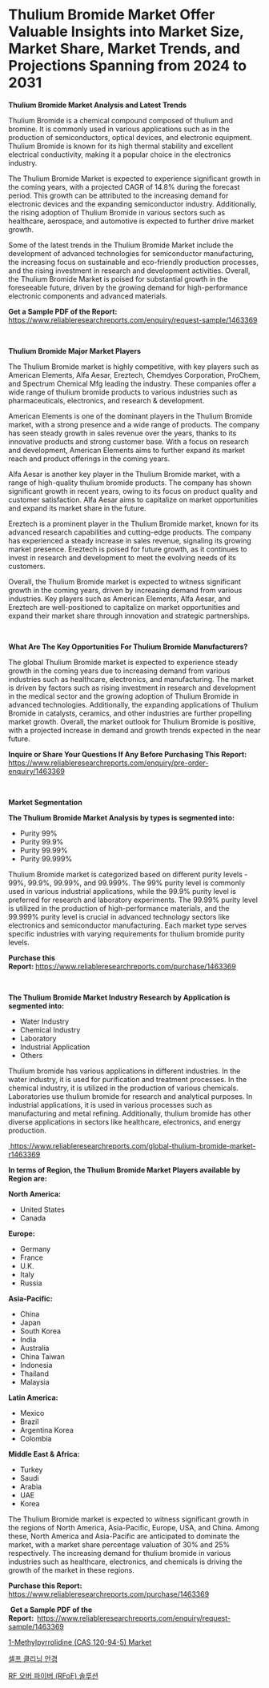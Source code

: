 <p><h1>Thulium Bromide Market Offer Valuable Insights into Market Size, Market Share, Market Trends, and Projections Spanning from 2024 to 2031</h1></p><p><strong>Thulium Bromide Market Analysis and Latest Trends</strong></p>
<p><p>Thulium Bromide is a chemical compound composed of thulium and bromine. It is commonly used in various applications such as in the production of semiconductors, optical devices, and electronic equipment. Thulium Bromide is known for its high thermal stability and excellent electrical conductivity, making it a popular choice in the electronics industry.</p><p>The Thulium Bromide Market is expected to experience significant growth in the coming years, with a projected CAGR of 14.8% during the forecast period. This growth can be attributed to the increasing demand for electronic devices and the expanding semiconductor industry. Additionally, the rising adoption of Thulium Bromide in various sectors such as healthcare, aerospace, and automotive is expected to further drive market growth.</p><p>Some of the latest trends in the Thulium Bromide Market include the development of advanced technologies for semiconductor manufacturing, the increasing focus on sustainable and eco-friendly production processes, and the rising investment in research and development activities. Overall, the Thulium Bromide Market is poised for substantial growth in the foreseeable future, driven by the growing demand for high-performance electronic components and advanced materials.</p></p>
<p><strong>Get a Sample PDF of the Report:&nbsp;</strong> <a href="https://www.reliableresearchreports.com/enquiry/request-sample/1463369">https://www.reliableresearchreports.com/enquiry/request-sample/1463369</a></p>
<p>&nbsp;</p>
<p><strong>Thulium Bromide Major Market Players</strong></p>
<p><p>The Thulium Bromide market is highly competitive, with key players such as American Elements, Alfa Aesar, Ereztech, Chemdyes Corporation, ProChem, and Spectrum Chemical Mfg leading the industry. These companies offer a wide range of thulium bromide products to various industries such as pharmaceuticals, electronics, and research & development.</p><p>American Elements is one of the dominant players in the Thulium Bromide market, with a strong presence and a wide range of products. The company has seen steady growth in sales revenue over the years, thanks to its innovative products and strong customer base. With a focus on research and development, American Elements aims to further expand its market reach and product offerings in the coming years.</p><p>Alfa Aesar is another key player in the Thulium Bromide market, with a range of high-quality thulium bromide products. The company has shown significant growth in recent years, owing to its focus on product quality and customer satisfaction. Alfa Aesar aims to capitalize on market opportunities and expand its market share in the future.</p><p>Ereztech is a prominent player in the Thulium Bromide market, known for its advanced research capabilities and cutting-edge products. The company has experienced a steady increase in sales revenue, signaling its growing market presence. Ereztech is poised for future growth, as it continues to invest in research and development to meet the evolving needs of its customers.</p><p>Overall, the Thulium Bromide market is expected to witness significant growth in the coming years, driven by increasing demand from various industries. Key players such as American Elements, Alfa Aesar, and Ereztech are well-positioned to capitalize on market opportunities and expand their market share through innovation and strategic partnerships.</p></p>
<p>&nbsp;</p>
<p><strong>What Are The Key Opportunities For Thulium Bromide Manufacturers?</strong></p>
<p><p>The global Thulium Bromide market is expected to experience steady growth in the coming years due to increasing demand from various industries such as healthcare, electronics, and manufacturing. The market is driven by factors such as rising investment in research and development in the medical sector and the growing adoption of Thulium Bromide in advanced technologies. Additionally, the expanding applications of Thulium Bromide in catalysts, ceramics, and other industries are further propelling market growth. Overall, the market outlook for Thulium Bromide is positive, with a projected increase in demand and growth trends expected in the near future.</p></p>
<p><strong>Inquire or Share Your Questions If Any Before Purchasing This Report:</strong> <a href="https://www.reliableresearchreports.com/enquiry/pre-order-enquiry/1463369">https://www.reliableresearchreports.com/enquiry/pre-order-enquiry/1463369</a></p>
<p>&nbsp;</p>
<p><strong>Market Segmentation</strong></p>
<p><strong>The Thulium Bromide Market Analysis by types is segmented into:</strong></p>
<p><ul><li>Purity 99%</li><li>Purity 99.9%</li><li>Purity 99.99%</li><li>Purity 99.999%</li></ul></p>
<p><p>Thulium Bromide market is categorized based on different purity levels - 99%, 99.9%, 99.99%, and 99.999%. The 99% purity level is commonly used in various industrial applications, while the 99.9% purity level is preferred for research and laboratory experiments. The 99.99% purity level is utilized in the production of high-performance materials, and the 99.999% purity level is crucial in advanced technology sectors like electronics and semiconductor manufacturing. Each market type serves specific industries with varying requirements for thulium bromide purity levels.</p></p>
<p><strong>Purchase this Report:&nbsp;</strong><a href="https://www.reliableresearchreports.com/purchase/1463369">https://www.reliableresearchreports.com/purchase/1463369</a></p>
<p>&nbsp;</p>
<p><strong>The Thulium Bromide Market Industry Research by Application is segmented into:</strong></p>
<p><ul><li>Water Industry</li><li>Chemical Industry</li><li>Laboratory</li><li>Industrial Application</li><li>Others</li></ul></p>
<p><p>Thulium bromide has various applications in different industries. In the water industry, it is used for purification and treatment processes. In the chemical industry, it is utilized in the production of various chemicals. Laboratories use thulium bromide for research and analytical purposes. In industrial applications, it is used in various processes such as manufacturing and metal refining. Additionally, thulium bromide has other diverse applications in sectors like healthcare, electronics, and energy production.</p></p>
<p><a href="https://www.reliableresearchreports.com/global-thulium-bromide-market-r1463369">&nbsp;https://www.reliableresearchreports.com/global-thulium-bromide-market-r1463369</a></p>
<p><strong>In terms of Region, the Thulium Bromide Market Players available by Region are:</strong></p>
<p>
    <p> <strong> North America: </strong>
        <ul>
            <li>United States</li>
            <li>Canada</li>
        </ul>
        </p> 
    <p> <strong> Europe: </strong>
        <ul>
            <li>Germany</li>
            <li>France</li>
            <li>U.K.</li>
            <li>Italy</li>
            <li>Russia</li>
        </ul>
        </p> 
    <p> <strong> Asia-Pacific: </strong>
        <ul>
            <li>China</li>
            <li>Japan</li>
            <li>South Korea</li>
            <li>India</li>
            <li>Australia</li>
            <li>China Taiwan</li>
            <li>Indonesia</li>
            <li>Thailand</li>
            <li>Malaysia</li>
        </ul>
        </p> 
    <p> <strong> Latin America: </strong>
        <ul>
            <li>Mexico</li>
            <li>Brazil</li>
            <li>Argentina Korea</li>
            <li>Colombia</li>
        </ul>
        </p> 
    <p> <strong> Middle East & Africa: </strong>
        <ul>
            <li>Turkey</li>
            <li>Saudi</li>
            <li>Arabia</li>
            <li>UAE</li>
            <li>Korea</li>
        </ul>
    </p>
    </p>
<p><p>The Thulium Bromide market is expected to witness significant growth in the regions of North America, Asia-Pacific, Europe, USA, and China. Among these, North America and Asia-Pacific are anticipated to dominate the market, with a market share percentage valuation of 30% and 25% respectively. The increasing demand for thulium bromide in various industries such as healthcare, electronics, and chemicals is driving the growth of the market in these regions.</p></p>
<p><strong>Purchase this Report: </strong><a href="https://www.reliableresearchreports.com/purchase/1463369">https://www.reliableresearchreports.com/purchase/1463369</a></p>
<p>&nbsp;<strong>Get a Sample PDF of the Report:&nbsp;&nbsp;</strong><a href="https://www.reliableresearchreports.com/enquiry/request-sample/1463369">https://www.reliableresearchreports.com/enquiry/request-sample/1463369</a></p>
<p><strong></strong></p>
<p><p><a href="https://github.com/nafiafirdania/Market-Research-Report-List-1/blob/main/1-methylpyrrolidine-cas-120-94-5-market.md">1-Methylpyrrolidine (CAS 120-94-5) Market</a></p><p><a href="https://medium.com/@dallasrrellwg/%EA%B8%80%EB%A1%9C%EB%B2%8C-%EC%9E%90%EC%B2%B4-%EC%B2%AD%EC%86%8C-%EC%9C%A0%EB%A6%AC-%EC%8B%9C%EC%9E%A5-%EA%B7%9C%EB%AA%A8%EB%8A%94-2024%EB%85%84%EB%B6%80%ED%84%B0-2031%EB%85%84%EA%B9%8C%EC%A7%80-%EC%9D%98-cagr%EC%9D%84-%EA%B2%BD%ED%97%98%ED%95%A0-%EA%B2%83%EC%9C%BC%EB%A1%9C-%EC%98%88%EC%83%81%EB%90%98%EB%A9%B0-%EC%82%B0%EC%97%85-%EC%A0%84%EB%A7%9D%EC%97%90-%EB%94%B0%EB%A5%B4%EB%A9%B4-d414179e67d6">셀프 클리닝 안경</a></p><p><a href="https://medium.com/@kalimetz2023/rf-of-rfof-%EC%86%94%EB%A3%A8%EC%85%98-%EC%8B%9C%EC%9E%A5-2024%EB%85%84%EB%B6%80%ED%84%B0-2031%EB%85%84%EA%B9%8C%EC%A7%80%EC%9D%98-%EC%82%B0%EC%97%85-%EB%8F%99%ED%96%A5%EA%B3%BC-%EC%98%88%EC%B8%A1-29d7768cdb00">RF 오버 파이버 (RFoF) 솔루션</a></p></p>